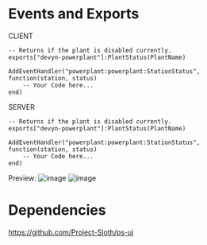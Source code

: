 
# Events and Exports
CLIENT
```
-- Returns if the plant is disabled currently.
exports["devyn-powerplant"]:PlantStatus(PlantName)

AddEventHandler("powerplant:powerplant:StationStatus", function(station, status)
    -- Your Code here...
end)
```

SERVER
```
-- Returns if the plant is disabled currently.
exports["devyn-powerplant"]:PlantStatus(PlantName)

AddEventHandler("powerplant:powerplant:StationStatus", function(station, status)
    -- Your Code here...
end)
```

Preview:
![image](https://user-images.githubusercontent.com/7463741/187804402-1749d31b-716a-4232-977c-6350d1920392.png)
![image](https://user-images.githubusercontent.com/7463741/187804465-2d5b7b4b-8574-4889-af7a-db0e5f19c714.png)


# Dependencies
https://github.com/Project-Sloth/ps-ui
